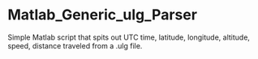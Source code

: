 # Matlab_Generic_ulg_Parser
Simple Matlab script that spits out UTC time, latitude, longitude, altitude, speed, distance traveled from a .ulg file.
